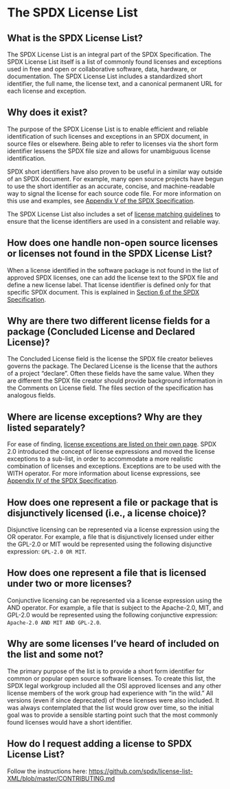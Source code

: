 The SPDX License List
=====================

## What is the SPDX License List?

The SPDX License List is an integral part of the SPDX Specification. The
SPDX License List itself is a list of commonly found licenses and
exceptions used in free and open or collaborative software, data,
hardware, or documentation. The SPDX License List includes a
standardized short identifier, the full name, the license text, and a
canonical permanent URL for each license and exception.

## Why does it exist?

The purpose of the SPDX License List is to enable efficient and reliable
identification of such licenses and exceptions in an SPDX document, in
source files or elsewhere. Being able to refer to licenses via the short
form identifier lessens the SPDX file size and allows for unambiguous
license identification.

SPDX short identifiers have also proven to be useful in a similar way
outside of an SPDX document. For example, many open source projects have
begun to use the short identifier as an accurate, concise, and
machine-readable way to signal the license for each source code
file. For more information on this use and examples, see [Appendix V of
the SPDX
Specification](https://spdx.github.io/spdx-spec/appendix-V-using-SPDX-short-identifiers-in-source-files/).

The SPDX License List also includes a set of [license matching
guidelines](https://spdx.github.io/spdx-spec/appendix-II-license-matching-guidelines-and-templates/)
to ensure that the license identifiers are used in a consistent and
reliable way.

## How does one handle non-open source licenses or licenses not found in the SPDX License List?

When a license identified in the software package is not found in the
list of approved SPDX licenses, one can add the license text to the SPDX
file and define a new license label. That license identifier is defined
only for that specific SPDX document. This is explained in [Section 6 of
the SPDX
Specification](https://spdx.github.io/spdx-spec/6-other-licensing-information-detected/).

## Why are there two different license fields for a package (Concluded License and Declared License)?

The Concluded License field is the license the SPDX file creator
believes governs the package. The Declared License is the license that
the authors of a project “declare”. Often these fields have the same
value. When they are different the SPDX file creator should provide
background information in the Comments on License field. The files
section of the specification has analogous fields.

## Where are license exceptions? Why are they listed separately?

For ease of finding, [license exceptions are listed on their own
page](https://spdx.org/licenses/exceptions-index.html). SPDX 2.0
introduced the concept of license expressions and moved the license
exceptions to a sub-list, in order to accommodate a more realistic
combination of licenses and exceptions. Exceptions are to be used with
the WITH operator. For more information about license expressions, see
[Appendix IV of the SPDX
Specification](https://spdx.github.io/spdx-spec/appendix-IV-SPDX-license-expressions/).

## How does one represent a file or package that is disjunctively licensed (i.e., a license choice)?

Disjunctive licensing can be represented via a license expression using
the OR operator. For example, a file that is disjunctively licensed
under either the GPL-2.0 or MIT would be represented using the following
disjunctive expression: `GPL-2.0 OR MIT`.

## How does one represent a file that is licensed under two or more licenses?

Conjunctive licensing can be represented via a license expression using
the AND operator. For example, a file that is subject to the Apache-2.0,
MIT, and GPL-2.0 would be represented using the following conjunctive
expression: `Apache-2.0 AND MIT AND GPL-2.0`.

## Why are some licenses I’ve heard of included on the list and some not?

The primary purpose of the list is to provide a short form identifier
for common or popular open source software licenses. To create this
list, the SPDX legal workgroup included all the OSI approved licenses
and any other license members of the work group had experience with “in
the wild.” All versions (even if since deprecated) of these licenses
were also included. It was always contemplated that the list would grow
over time, so the initial goal was to provide a sensible starting point
such that the most commonly found licenses would have a short
identifier.

## How do I request adding a license to SPDX License List?

Follow the instructions here:
https://github.com/spdx/license-list-XML/blob/master/CONTRIBUTING.md
